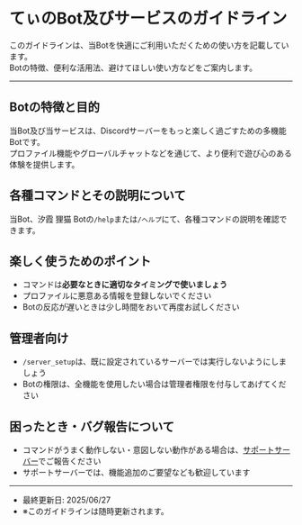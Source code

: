 # てぃのBot及びサービスのガイドライン

このガイドラインは、当Botを快適にご利用いただくための使い方を記載しています。  
Botの特徴、便利な活用法、避けてほしい使い方などをご案内します。

---

## Botの特徴と目的
当Bot及び当サービスは、Discordサーバーをもっと楽しく過ごすための多機能Botです。  
プロファイル機能やグローバルチャットなどを通じて、より便利で遊び心のある体験を提供します。

## 各種コマンドとその説明について
当Bot、汐霞 狸猫 Botの`/help`または`/ヘルプ`にて、各種コマンドの説明を確認できます。

## 楽しく使うためのポイント
- コマンドは**必要なときに適切なタイミングで使いましょう**
- プロファイルに悪意ある情報を登録しないでください
- Botの反応が遅いときは少し時間をおいて再度お試しください

## 管理者向け
- `/server_setup`は、既に設定されているサーバーでは実行しないようにしましょう
- Botの権限は、全機能を使用したい場合は管理者権限を付与してあげてください

## 困ったとき・バグ報告について
- コマンドがうまく動作しない・意図しない動作がある場合は、[サポートサーバー](https://discord.gg/a3H8GrMgKj)でご報告ください
- サポートサーバーでは、機能追加のご要望なども歓迎しています
---

- 最終更新日: 2025/06/27
- ※このガイドラインは随時更新されます。
